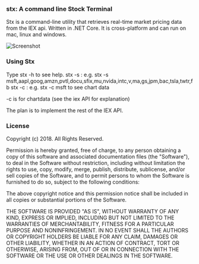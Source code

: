 ### stx: A command line Stock Terminal ###
Stx is a command-line utility that retrieves real-time market pricing data from the IEX api. Written in .NET Core. It is cross-platform and can run on mac, linux and windows.


![Screenshot](https://raw.githubusercontent.com/gartdan/stockterminal/master/screenshot.png "Stx Screenshot")


### Using Stx ###
Type stx -h to see help.
stx -s <ticker list> : e.g. stx -s msft,aapl,goog,amzn,pvtl,docu,sfix,mu,nvida,intc,v,ma,gs,jpm,bac,tsla,twtr,fb
stx -c <ticker> : e.g. stx -c msft to  see chart data

-c is for chartdata (see the iex API for explanation)

The plan is to implement the rest of the IEX API.



### License ###
Copyright (c) 2018. All Rights Reserved.

Permission is hereby granted, free of charge, to any person obtaining
a copy of this software and associated documentation files (the
"Software"), to deal in the Software without restriction, including
without limitation the rights to use, copy, modify, merge, publish,
distribute, sublicense, and/or sell copies of the Software, and to
permit persons to whom the Software is furnished to do so, subject to
the following conditions:

The above copyright notice and this permission notice shall be
included in all copies or substantial portions of the Software.

THE SOFTWARE IS PROVIDED "AS IS", WITHOUT WARRANTY OF ANY KIND,
EXPRESS OR IMPLIED, INCLUDING BUT NOT LIMITED TO THE WARRANTIES OF
MERCHANTABILITY, FITNESS FOR A PARTICULAR PURPOSE AND
NONINFRINGEMENT. IN NO EVENT SHALL THE AUTHORS OR COPYRIGHT HOLDERS BE
LIABLE FOR ANY CLAIM, DAMAGES OR OTHER LIABILITY, WHETHER IN AN ACTION
OF CONTRACT, TORT OR OTHERWISE, ARISING FROM, OUT OF OR IN CONNECTION
WITH THE SOFTWARE OR THE USE OR OTHER DEALINGS IN THE SOFTWARE.